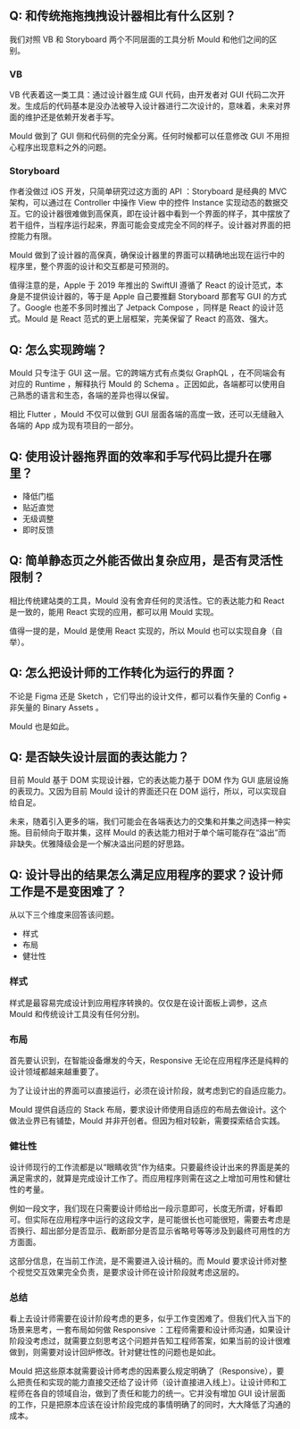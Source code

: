 ## Q: 和传统拖拖拽拽设计器相比有什么区别？

我们对照 VB 和 Storyboard 两个不同层面的工具分析 Mould 和他们之间的区别。

### VB

VB 代表着这一类工具：通过设计器生成 GUI 代码，由开发者对 GUI 代码二次开发。生成后的代码基本是没办法被导入设计器进行二次设计的，意味着，未来对界面的维护还是依赖开发者手写。

Mould 做到了 GUI 侧和代码侧的完全分离。任何时候都可以任意修改 GUI 不用担心程序出现意料之外的问题。

### Storyboard

作者没做过 iOS 开发，只简单研究过这方面的 API ：Storyboard 是经典的 MVC 架构，可以通过在 Controller 中操作 View 中的控件 Instance 实现动态的数据交互。它的设计器很难做到高保真，即在设计器中看到一个界面的样子，其中摆放了若干组件，当程序运行起来，界面可能会变成完全不同的样子。设计器对界面的把控能力有限。

Mould 做到了设计器的高保真，确保设计器里的界面可以精确地出现在运行中的程序里，整个界面的设计和交互都是可预测的。

值得注意的是，Apple 于 2019 年推出的 SwiftUI 遵循了 React 的设计范式，本身是不提供设计器的，等于是 Apple 自己要推翻 Storyboard 那套写 GUI 的方式了。Google 也差不多同时推出了 Jetpack Compose ，同样是 React 的设计范式。Mould 是 React 范式的更上层框架，完美保留了 React 的高效、强大。

## Q: 怎么实现跨端？

Mould 只专注于 GUI 这一层。它的跨端方式有点类似 GraphQL ，在不同端会有对应的 Runtime ，解释执行 Mould 的 Schema 。正因如此，各端都可以使用自己熟悉的语言和生态，各端的差异也得以保留。

相比 Flutter ，Mould 不仅可以做到 GUI 层面各端的高度一致，还可以无缝融入各端的 App 成为现有项目的一部分。

## Q: 使用设计器拖界面的效率和手写代码比提升在哪里？

- 降低门槛
- 贴近直觉
- 无级调整
- 即时反馈

## Q: 简单静态页之外能否做出复杂应用，是否有灵活性限制？

相比传统建站类的工具，Mould 没有舍弃任何的灵活性。它的表达能力和 React 是一致的，能用 React 实现的应用，都可以用 Mould 实现。

值得一提的是，Mould 是使用 React 实现的，所以 Mould 也可以实现自身（自举）。

## Q: 怎么把设计师的工作转化为运行的界面？

不论是 Figma 还是 Sketch ，它们导出的设计文件，都可以看作矢量的 Config + 非矢量的 Binary Assets 。

Mould 也是如此。

## Q: 是否缺失设计层面的表达能力？

目前 Mould 基于 DOM 实现设计器，它的表达能力基于 DOM 作为 GUI 底层设施的表现力。又因为目前 Mould 设计的界面还只在 DOM 运行，所以，可以实现自给自足。

未来，随着引入更多的端，我们可能会在各端表达力的交集和并集之间选择一种实施。目前倾向于取并集，这样 Mould 的表达能力相对于单个端可能存在“溢出”而非缺失。优雅降级会是一个解决溢出问题的好思路。

## Q: 设计导出的结果怎么满足应用程序的要求？设计师工作是不是变困难了？

从以下三个维度来回答该问题。
- 样式
- 布局
- 健壮性

### 样式

样式是最容易完成设计到应用程序转换的。仅仅是在设计面板上调参，这点 Mould 和传统设计工具没有任何分别。

### 布局

首先要认识到，在智能设备爆发的今天，Responsive 无论在应用程序还是纯粹的设计领域都越来越重要了。

为了让设计出的界面可以直接运行，必须在设计阶段，就考虑到它的自适应能力。

Mould 提供自适应的 Stack 布局，要求设计师使用自适应的布局去做设计。这个做法业界已有铺垫，Mould 并非开创者。但因为相对较新，需要探索结合实践。

### 健壮性

设计师现行的工作流都是以“眼睛收货”作为结束。只要最终设计出来的界面是美的满足需求的，就算是完成设计工作了。而应用程序则需在这之上增加可用性和健壮性的考量。

例如一段文字，我们现在只需要设计师给出一段示意即可，长度无所谓，好看即可。但实际在应用程序中运行的这段文字，是可能很长也可能很短，需要去考虑是否换行、超出部分是否显示、截断部分是否显示省略号等等涉及到最终可用性的方方面面。

这部分信息，在当前工作流，是不需要进入设计稿的。而 Mould 要求设计师对整个视觉交互效果完全负责，是要求设计师在设计阶段就考虑这层的。

### 总结

看上去设计师需要在设计阶段考虑的更多，似乎工作变困难了。但我们代入当下的场景来思考，一套布局如何做 Responsive ：工程师需要和设计师沟通，如果设计阶段没考虑过，就需要立刻思考这个问题并告知工程师答案，如果当前的设计很难做到，则需要对设计回炉修改。针对健壮性的问题也是如此。

Mould 把这些原本就需要设计师考虑的因素要么规定明确了（Responsive），要么把责任和实现的能力直接交还给了设计师（设计直接进入线上）。让设计师和工程师在各自的领域自治，做到了责任和能力的统一。它并没有增加 GUI 设计层面的工作，只是把原本应该在设计阶段完成的事情明确了的同时，大大降低了沟通的成本。